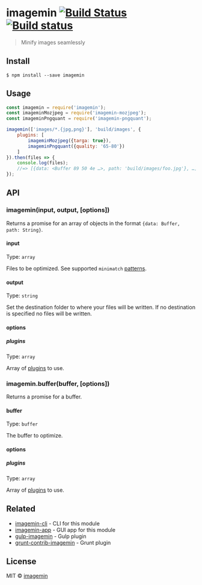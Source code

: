 # imagemin [![Build Status](https://img.shields.io/travis/imagemin/imagemin.svg)](https://travis-ci.org/imagemin/imagemin) [![Build status](https://ci.appveyor.com/api/projects/status/wlnem7wef63k4n1t?svg=true)](https://ci.appveyor.com/project/ShinnosukeWatanabe/imagemin)

> Minify images seamlessly


## Install

```
$ npm install --save imagemin
```


## Usage

```js
const imagemin = require('imagemin');
const imageminMozjpeg = require('imagemin-mozjpeg');
const imageminPngquant = require('imagemin-pngquant');

imagemin(['images/*.{jpg,png}'], 'build/images', {
	plugins: [
		imageminMozjpeg({targa: true}),
		imageminPngquant({quality: '65-80'})
	]
}).then(files => {
	console.log(files);
	//=> [{data: <Buffer 89 50 4e …>, path: 'build/images/foo.jpg'}, …]
});
```


## API

### imagemin(input, output, [options])

Returns a promise for an array of objects in the format `{data: Buffer, path: String}`.

#### input

Type: `array`

Files to be optimized. See supported `minimatch` [patterns](https://github.com/isaacs/minimatch#usage).

#### output

Type: `string`

Set the destination folder to where your files will be written. If no destination is specified no files will be written.

#### options

##### plugins

Type: `array`

Array of [plugins](https://www.npmjs.com/browse/keyword/imageminplugin) to use.

### imagemin.buffer(buffer, [options])

Returns a promise for a buffer.

#### buffer

Type: `buffer`

The buffer to optimize.

#### options

##### plugins

Type: `array`

Array of [plugins](https://www.npmjs.com/browse/keyword/imageminplugin) to use.


## Related

- [imagemin-cli](https://github.com/imagemin/imagemin-cli) - CLI for this module
- [imagemin-app](https://github.com/imagemin/imagemin-app) - GUI app for this module
- [gulp-imagemin](https://github.com/sindresorhus/gulp-imagemin) - Gulp plugin
- [grunt-contrib-imagemin](https://github.com/gruntjs/grunt-contrib-imagemin) - Grunt plugin


## License

MIT © [imagemin](https://github.com/imagemin)
